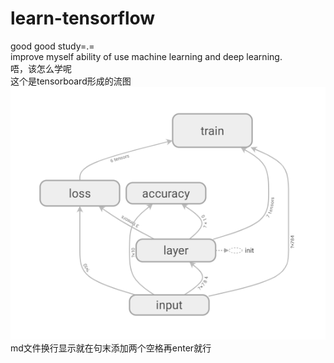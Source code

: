 # learn-tensorflow
good good study=.=  
improve myself ability of use machine learning and deep learning.  
唔，该怎么学呢  
这个是tensorboard形成的流图  
![image](https://github.com/Jcduhdt/learn-tensorflow/blob/master/image/tensorboard.png)  
md文件换行显示就在句末添加两个空格再enter就行  
